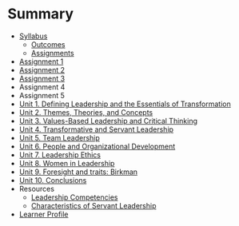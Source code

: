 # Summary

* [Syllabus](README.md)
  * [Outcomes](outcomes.md)
  * [Assignments](assignments.md)
* [Assignment 1](assignment-1.md)
* [Assignment 2](assignment-2.md)
* [Assignment 3](assignment-3.md)
* Assignment 4
* Assignment 5
* [Unit 1. Defining Leadership and the Essentials of Transformation](chapter1.md)
* [Unit 2. Themes, Theories, and Concepts ](unit-2.md)
* [Unit 3. Values-Based Leadership and Critical Thinking](unit-3.-values-based-leadership-and-critical-thinking.md)
* [Unit 4. Transformative and Servant Leadership](unit-4.-transformative-and-servant-leadership.md)
* [Unit 5. Team Leadership](unit-5.-team-leadership.md)
* [Unit 6. People and Organizational Development](unit-6.-people-and-organizational-development.md)
* [Unit 7. Leadership Ethics](unit-7.-leadership-ethics.md)
* [Unit 8. Women in Leadership](so-what-now-what.md)
* [Unit 9. Foresight and traits: Birkman](birkman.md)
* [Unit 10. Conclusions](unit-10.-conclusions.md)
* Resources
  * [Leadership Competencies](leadership-competencies.md)
  * [Characteristics of Servant Leadership](characteristics-of-servant-leadership.md)
* [Learner Profile](learner-profile.md)

